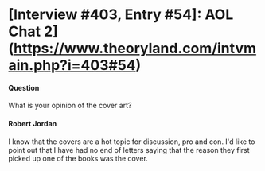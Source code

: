 # [Interview #403, Entry #54]: AOL Chat 2](https://www.theoryland.com/intvmain.php?i=403#54)

#### Question

What is your opinion of the cover art?

#### Robert Jordan

I know that the covers are a hot topic for discussion, pro and con. I'd like to point out that I have had no end of letters saying that the reason they first picked up one of the books was the cover.

